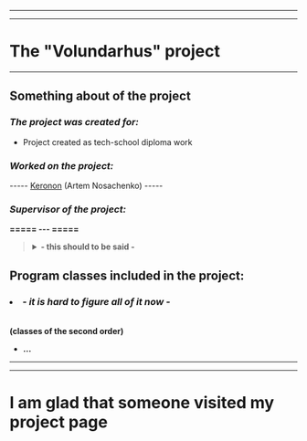 -----
-----

**The "Volundarhus" project**
===============================

-----

**Something about of the project**
-------------------------------

### ***The project was created for:***
  
* Project created as tech-school diploma work

### ***Worked on the project:***

----- [Keronon](https://github.com/Keronon) (Artem Nosachenko) -----

### ***Supervisor of the project:***

<b> ===== --- =====

> <details> 
>   <summary>- this should to be said -</summary>
>   Project based on <a href="https://www.youtube.com/c/SurajSharmaFourKnob">Suraj Sharma's</a> <a href="https://www.youtube.com/playlist?list=PL6xSOsbVA1ebkU66okpi-KViAO8_9DJKg">work</a>
> </details>

**Program classes included in the project:**
-------------------------------

### <li> ***- it is hard to figure all of it now -***
  
<br>
<b> (сlasses of the second order)

* ...

-----
-----

I am glad that someone visited my project page
===============================
